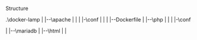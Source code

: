 




Structure

.\docker-lamp
|
|--\apache
|  |
|  |-\conf
|  |
|  |--Dockerfile
|
|--\php
|  |
|  |-\conf

|
|--\mariadb
|
|--\html
|
|


